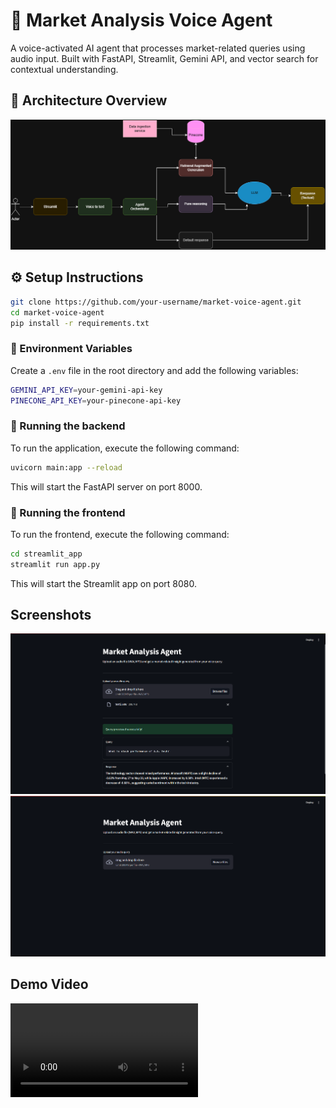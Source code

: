 # 🧠 Market Analysis Voice Agent

A voice-activated AI agent that processes market-related queries using audio input. Built with FastAPI, Streamlit, Gemini API, and vector search for contextual understanding.


## 📐 Architecture Overview

![Architecture Diagram](content/diagram.png)

## ⚙️ Setup Instructions


```bash
git clone https://github.com/your-username/market-voice-agent.git
cd market-voice-agent
pip install -r requirements.txt
```

### 🔑 Environment Variables

Create a `.env` file in the root directory and add the following variables:

```bash
GEMINI_API_KEY=your-gemini-api-key
PINECONE_API_KEY=your-pinecone-api-key
```

### 🚀 Running the backend

To run the application, execute the following command:

```bash
uvicorn main:app --reload

```

This will start the FastAPI server on port 8000.

### 🚀 Running the frontend
To run the frontend, execute the following command:

```bash
cd streamlit_app
streamlit run app.py
```

This will start the Streamlit app on port 8080.

## Screenshots
![Screenshot 1](content/ss1.png)
![Screenshot 2](content/ss2.png)

## Demo Video
![Demo Video](content/demo.mp4)
